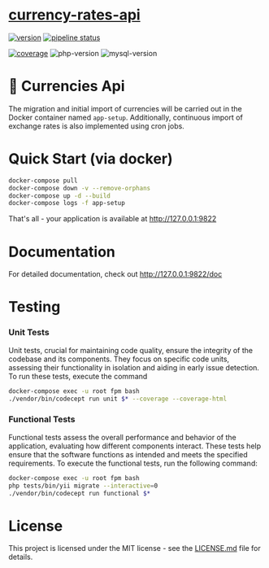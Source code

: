 # [currency-rates-api](https://gitlab.com/dima.novoseltsev/currency-rates-api)

[![version][version-badge]][CHANGELOG]
[![pipeline status][pipeline-badge]][PIPELINES]

[![coverage][coverage-badge]][JOBS]
![php-version]
![mysql-version]

# 💱 Currencies Api

The migration and initial import of currencies will be carried out in the Docker container named `app-setup`.
 Additionally, continuous import of exchange rates is also implemented using cron jobs.

# Quick Start (via  docker)
```bash
docker-compose pull
docker-compose down -v --remove-orphans
docker-compose up -d --build
docker-compose logs -f app-setup
```

That's all - your application is available at http://127.0.0.1:9822

# Documentation
For detailed documentation, check out http://127.0.0.1:9822/doc

# Testing
### Unit Tests
Unit tests, crucial for maintaining code quality, ensure the integrity of the codebase and its components. They focus on specific code units, assessing their functionality in isolation and aiding in early issue detection. To run these tests, execute the command
```bash
docker-compose exec -u root fpm bash
./vendor/bin/codecept run unit $* --coverage --coverage-html
```

### Functional Tests
Functional tests assess the overall performance and behavior of the application, evaluating how different components interact. These tests help ensure that the software functions as intended and meets the specified requirements. To execute the functional tests, run the following command: 
```bash
docker-compose exec -u root fpm bash
php tests/bin/yii migrate --interactive=0
./vendor/bin/codecept run functional $*
```

# License

This project is licensed under the MIT license - see
the [LICENSE.md](https://gitlab.com/dima.novoseltsev/currency-rates-api/-/blob/main/LICENSE.md) file for details.

[CHANGELOG]: ./CHANGELOG.md
[PIPELINES]: https://gitlab.com/dima.novoseltsev/currency-rates-api/pipelines
[JOBS]: https://gitlab.com/dima.novoseltsev/currency-rates-api/-/jobs
[version-badge]: https://img.shields.io/badge/version-1.0.0-blue.svg
[pipeline-badge]: https://gitlab.com/dima.novoseltsev/currency-rates-api/badges/main/pipeline.svg
[coverage-badge]: https://gitlab.com/dima.novoseltsev/currency-rates-api/badges/main/coverage.svg
[php-version]:https://img.shields.io/static/v1?label=php&message=8.3&color=green
[mysql-version]:https://img.shields.io/static/v1?label=mysql&message=8.0&color=green
